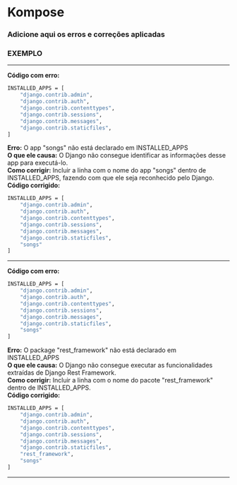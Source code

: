 # Kompose

### Adicione aqui os erros e correções aplicadas

### EXEMPLO

---

**Código com erro:**

```sh
INSTALLED_APPS = [
    "django.contrib.admin",
    "django.contrib.auth",
    "django.contrib.contenttypes",
    "django.contrib.sessions",
    "django.contrib.messages",
    "django.contrib.staticfiles",
]
```

**Erro:** O app "songs" não está declarado em INSTALLED_APPS  
**O que ele causa:** O Django não consegue identificar as informações desse app para executá-lo.  
**Como corrigir:** Incluir a linha com o nome do app "songs" dentro de INSTALLED_APPS, fazendo com que ele seja reconhecido pelo Django.  
**Código corrigido:**

```sh
INSTALLED_APPS = [
    "django.contrib.admin",
    "django.contrib.auth",
    "django.contrib.contenttypes",
    "django.contrib.sessions",
    "django.contrib.messages",
    "django.contrib.staticfiles",
    "songs"
]
```

---

**Código com erro:**

```sh
INSTALLED_APPS = [
    "django.contrib.admin",
    "django.contrib.auth",
    "django.contrib.contenttypes",
    "django.contrib.sessions",
    "django.contrib.messages",
    "django.contrib.staticfiles",
    "songs"
]
```

**Erro:** O package "rest_framework" não está declarado em INSTALLED_APPS  
**O que ele causa:** O Django não consegue executar as funcionalidades extraídas de Django Rest Framework.  
**Como corrigir:** Incluir a linha com o nome do pacote "rest_framework" dentro de INSTALLED_APPS.  
**Código corrigido:**

```sh
INSTALLED_APPS = [
    "django.contrib.admin",
    "django.contrib.auth",
    "django.contrib.contenttypes",
    "django.contrib.sessions",
    "django.contrib.messages",
    "django.contrib.staticfiles",
    "rest_framework",
    "songs"
]
```

---
